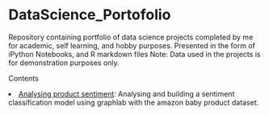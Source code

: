 # DataScience_Portofolio

Repository containing portfolio of data science projects completed by me for academic, self learning, and hobby purposes. Presented in the form of iPython Notebooks, and R markdown files 
Note: Data used in the projects is for demonstration purposes only.

Contents
<li><a href="https://github.com/PankajKarki/Data-Science-portfolio/blob/master/Analysing%20product%20sentiments.ipynb">Analysing product sentiment</a>: Analysing and building a sentiment classification model using graphlab with the amazon baby product dataset.</li>

